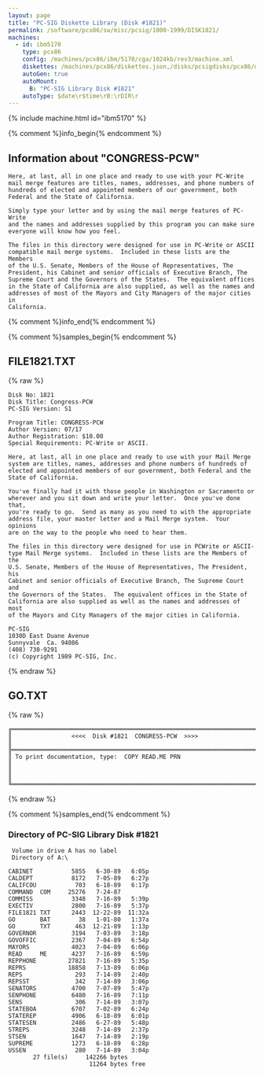 ```yaml
---
layout: page
title: "PC-SIG Diskette Library (Disk #1821)"
permalink: /software/pcx86/sw/misc/pcsig/1000-1999/DISK1821/
machines:
  - id: ibm5170
    type: pcx86
    config: /machines/pcx86/ibm/5170/cga/1024kb/rev3/machine.xml
    diskettes: /machines/pcx86/diskettes.json,/disks/pcsigdisks/pcx86/diskettes.json
    autoGen: true
    autoMount:
      B: "PC-SIG Library Disk #1821"
    autoType: $date\r$time\rB:\rDIR\r
---
```


{% include machine.html id="ibm5170" %}

{% comment %}info_begin{% endcomment %}

## Information about "CONGRESS-PCW"

    Here, at last, all in one place and ready to use with your PC-Write
    mail merge features are titles, names, addresses, and phone numbers of
    hundreds of elected and appointed members of our government, both
    Federal and the State of California.
    
    Simply type your letter and by using the mail merge features of PC-Write
    and the names and addresses supplied by this program you can make sure
    everyone will know how you feel.
    
    The files in this directory were designed for use in PC-Write or ASCII
    compatible mail merge systems.  Included in these lists are the Members
    of the U.S. Senate, Members of the House of Representatives, The
    President, his Cabinet and senior officials of Executive Branch, The
    Supreme Court and the Governors of the States.  The equivalent offices
    in the State of California are also supplied, as well as the names and
    addresses of most of the Mayors and City Managers of the major cities in
    California.
{% comment %}info_end{% endcomment %}

{% comment %}samples_begin{% endcomment %}

## FILE1821.TXT

{% raw %}
```
Disk No: 1821                                                           
Disk Title: Congress-PCW                                                
PC-SIG Version: S1                                                      
                                                                        
Program Title: CONGRESS-PCW                                             
Author Version: 07/17                                                   
Author Registration: $10.00                                             
Special Requirements: PC-Write or ASCII.                                
                                                                        
Here, at last, all in one place and ready to use with your Mail Merge   
system are titles, names, addresses and phone numbers of hundreds of    
elected and appointed members of our government, both Federal and the   
State of California.                                                    
                                                                        
You've finally had it with those people in Washington or Sacramento or  
wherever and you sit down and write your letter.  Once you've done that,
you're ready to go.  Send as many as you need to with the appropriate   
address file, your master letter and a Mail Merge system.  Your opinions
are on the way to the people who need to hear them.                     
                                                                        
The files in this directory were designed for use in PCWrite or ASCII-  
type Mail Merge systems.  Included in these lists are the Members of the
U.S. Senate, Members of the House of Representatives, The President, his
Cabinet and senior officials of Executive Branch, The Supreme Court and 
the Governors of the States.  The equivalent offices in the State of    
California are also supplied as well as the names and addresses of most 
of the Mayors and City Managers of the major cities in California.      
                                                                        
PC-SIG                                                                  
1030D East Duane Avenue                                                 
Sunnyvale  Ca. 94086                                                    
(408) 730-9291                                                          
(c) Copyright 1989 PC-SIG, Inc.                                         
```
{% endraw %}

## GO.TXT

{% raw %}
```
╔═════════════════════════════════════════════════════════════════════════╗
║                 <<<<  Disk #1821  CONGRESS-PCW  >>>>                    ║
╠═════════════════════════════════════════════════════════════════════════╣
║ To print documentation, type:  COPY READ.ME PRN                         ║
║                                                                         ║
╚═════════════════════════════════════════════════════════════════════════╝
```
{% endraw %}

{% comment %}samples_end{% endcomment %}

### Directory of PC-SIG Library Disk #1821

     Volume in drive A has no label
     Directory of A:\

    CABINET           5855   6-30-89   6:05p
    CALDEPT           8172   7-05-89   6:27p
    CALIFCOU           703   6-18-89   6:17p
    COMMAND  COM     25276   7-24-87
    COMMISS           3348   7-16-89   5:39p
    EXECTIV           2800   7-16-89   5:37p
    FILE1821 TXT      2443  12-22-89  11:32a
    GO       BAT        38   1-01-80   1:37a
    GO       TXT       463  12-21-89   1:13p
    GOVERNOR          3194   7-03-89   3:18p
    GOVOFFIC          2367   7-04-89   6:54p
    MAYORS            4023   7-04-89   6:06p
    READ     ME       4237   7-16-89   6:59p
    REPPHONE         27821   7-16-89   5:35p
    REPRS            18858   7-13-89   6:06p
    REPS               293   7-14-89   2:40p
    REPSST             342   7-14-89   3:06p
    SENATORS          4700   7-07-89   5:47p
    SENPHONE          6480   7-16-89   7:11p
    SENS               306   7-14-89   3:07p
    STATEBOA          6707   7-02-89   6:24p
    STATEREP          4906   6-18-89   6:01p
    STATESEN          2486   6-27-89   5:48p
    STREPS            3248   7-14-89   2:37p
    STSEN             1647   7-14-89   2:19p
    SUPREME           1273   6-18-89   6:28p
    USSEN              280   7-14-89   3:04p
           27 file(s)     142266 bytes
                           11264 bytes free
